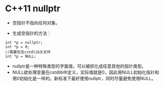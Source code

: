 # C++11 nullptr

- 空指针不指向任何对象。

- 生成空指针的方法：
```
int *p = nullptr;
int *p = 0;
//需要包含cstdlib头文件
int *p = NULL;
```

- nullptr是一种特殊类型的字面值，可以被抓化成任意其他的指针类型。
- NULL欲处理变量在cstdlib中定义，实际值就是0，因此用NULL初始化指针和用0初始化是一样的。新标准下最好使用nullptr，同时尽量避免使用NULL。
